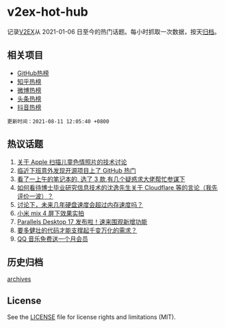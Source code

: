 # v2ex-hot-hub

 记录[V2EX](https://www.v2ex.com/)从 2021-01-06 日至今的热门话题。每小时抓取一次数据，按天[归档](archives)。
 
 ## 相关项目

- [GitHub热榜](https://github.com/snaildev/github-hot-hub)
- [知乎热榜](https://github.com/snaildev/zhihu-hot-hub)
- [微博热榜](https://github.com/snaildev/weibo-hot-hub)
- [头条热榜](https://github.com/snaildev/toutiao-hot-hub)
- [抖音热榜](https://github.com/snaildev/douyin-hot-hub)


 `更新时间：2021-08-11 12:05:40 +0800`

## 热议话题

1. [关于 Apple 扫描儿童色情照片的技术讨论](https://www.v2ex.com/t/794903)
1. [临近下班意外发现开源项目上了 GitHub 热门](https://www.v2ex.com/t/794954)
1. [看了一上午的笔记本的, 选了 3 款,有几个疑惑求大佬帮忙参谋下](https://www.v2ex.com/t/794835)
1. [如何看待博士毕业研究信息技术的沈逸先生关于 Cloudflare 等的言论（我先评价一波）？](https://www.v2ex.com/t/794976)
1. [讨论下，未来几年硬盘速度会超过内存速度吗？](https://www.v2ex.com/t/794868)
1. [小米 mix 4 屏下效果实拍](https://www.v2ex.com/t/794969)
1. [Parallels Desktop 17 发布啦！速来围观新增功能](https://www.v2ex.com/t/794845)
1. [要多健壮的代码才能支撑起千变万化的需求？](https://www.v2ex.com/t/795005)
1. [QQ 音乐免费送一个月会员](https://www.v2ex.com/t/794861)

## 历史归档

[archives](archives)

## License

See the [LICENSE](LICENSE) file for license rights and limitations (MIT).
